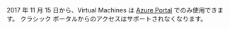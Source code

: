 2017 年 11 月 15 日から、Virtual Machines は [Azure Portal](https://portal.azure.com) でのみ使用できます。 クラシック ポータルからのアクセスはサポートされなくなります。